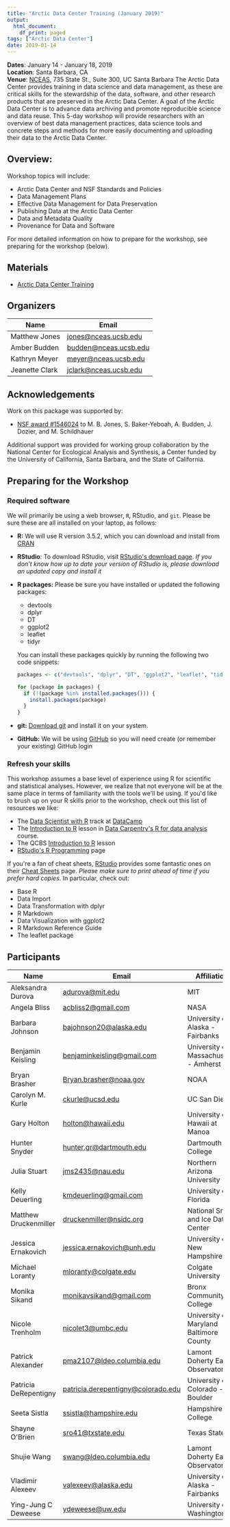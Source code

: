 ```yaml
---
title: "Arctic Data Center Training (January 2019)"
output:
  html_document:
    df_print: paged
tags: ["Arctic Data Center"]
date: 2019-01-14
---
```




__Dates__: January 14 - January 18, 2019<br>
__Location__: Santa Barbara, CA<br>
__Venue__: [NCEAS](https://www.nceas.ucsb.edu), 735 State St., Suite 300, UC Santa Barbara
The Arctic Data Center provides training in data science and data management, as these are critical skills for the stewardship of the data, software, and other research products that are preserved in the Arctic Data Center. A goal of the Arctic Data Center is to advance data archiving and promote reproducible science and data reuse. This 5-day workshop will provide researchers with an overview of best data management practices, data science tools and concrete steps and methods for more easily documenting and uploading their data to the Arctic Data Center.


## Overview:

Workshop topics will include:

* Arctic Data Center and NSF Standards and Policies
* Data Management Plans
* Effective Data Management for Data Preservation
* Publishing Data at the Arctic Data Center
* Data and Metadata Quality
* Provenance for Data and Software


For more detailed information on how to prepare for the workshop, see preparing for the workshop (below).

## Materials

- [Arctic Data Center Training](http://training.arcticdata.io/materials/arctic-data-training-2019-01/index.html)


## Organizers

|Name         | Email              |
|-------------|--------------------|
|Matthew Jones| jones@nceas.ucsb.edu |
|Amber Budden | budden@nceas.ucsb.edu|
|Kathryn Meyer| meyer@nceas.ucsb.edu |
|Jeanette Clark| jclark@nceas.ucsb.edu |

## Acknowledgements
Work on this package was supported by:

- [NSF award #1546024](http://www.nsf.gov/awardsearch/showAward?AWD_ID=1546024) to M. B. Jones, S. Baker-Yeboah, A. Budden, J. Dozier, and M. Schildhauer

Additional support was provided for working group collaboration by the National Center for Ecological Analysis and Synthesis, a Center funded by the University of California, Santa Barbara, and the State of California.


## Preparing for the Workshop

### Required software

We will primarily be using a web browser, `R`, RStudio, and `git`. Please be sure these are all installed on your laptop, as follows:

- **R:** We will use R version 3.5.2, which you can download and install from [CRAN](https://cran.rstudio.com)

- **RStudio**: To download RStudio, visit [RStudio's download page](https://www.rstudio.com/products/rstudio/download/).
  *If you don't know how up to date your version of RStudio is, please download an updated copy and install it*

- **R packages:** Please be sure you have installed or updated the following packages:

    - devtools
    - dplyr
    - DT
    - ggplot2
    - leaflet
    - tidyr

    You can install these packages quickly by running the following two code snippets:

    ```r
    packages <- c("devtools", "dplyr", "DT", "ggplot2", "leaflet", "tidyr")
    ```

    ```r
    for (package in packages) {
      if (!(package %in% installed.packages())) {
        install.packages(package)
      }
    }
    ```

- **git:** [Download git](https://git-scm.com/downloads) and install it on your system.
- **GitHub:** We will be using [GitHub](https://github.com) so you will need create (or remember your existing) GitHub login

### Refresh your skills

This workshop assumes a base level of experience using R for scientific and statistical analyses.
However, we realize that not everyone will be at the same place in terms of familiarity with the tools we'll be using.
If you'd like to brush up on your R skills prior to the workshop, check out this list of resources we like:

- The [Data Scientist with R](https://www.datacamp.com/tracks/data-scientist-with-r) track at [DataCamp](https://www.datacamp.com)
- The [Introduction to R](http://www.datacarpentry.org/R-ecology-lesson/01-intro-to-r.html) lesson in [Data Carpentry's R for data analysis](http://www.datacarpentry.org/R-ecology-lesson/) course.
- The QCBS [Introduction to R](https://qcbs.ca/wiki/r) lesson
- [RStudio's R Programming](https://www.rstudio.com/online-learning/) page

If you're a fan of cheat sheets, [RStudio](https://www.rstudio.com) provides some fantastic ones on their [Cheat Sheets](https://www.rstudio.com/resources/cheatsheets/) page.
*Please make sure to print ahead of time if you prefer hard copies.*
In particular, check out:

* Base R
* Data Import
* Data Transformation with dplyr
* R Markdown
* Data Visualization with ggplot2
* R Markdown Reference Guide
* The leaflet package

## Participants

|Name         | Email              |Affiliation|
|-------------|--------------------|-----------|
Aleksandra Durova|adurova@mit.edu|MIT|
Angela Bliss|acbliss2@gmail.com|NASA|
Barbara Johnson|bajohnson20@alaska.edu|University of Alaska - Fairbanks|
Benjamin Keisling|benjaminkeisling@gmail.com|University of Massachusetts - Amherst|
Bryan Brasher|Bryan.brasher@noaa.gov|NOAA|
Carolyn M. Kurle|ckurle@ucsd.edu|UC San Diego|
Gary Holton|holton@hawaii.edu|University of Hawaii at Manoa|
Hunter Snyder|hunter.gr@dartmouth.edu|Dartmouth College|
Julia Stuart|jms2435@nau.edu|Northern Arizona University|
Kelly Deuerling|kmdeuerling@gmail.com|University of Florida|
Matthew Druckenmiller|druckenmiller@nsidc.org|National Snow and Ice Data Center|
Jessica Ernakovich|jessica.ernakovich@unh.edu|University of New Hampshire|
Michael Loranty|mloranty@colgate.edu|Colgate University|
Monika Sikand|monikavsikand@gmail.com|Bronx Community College|
Nicole Trenholm|nicolet3@umbc.edu|University of Maryland Baltimore County|
Patrick Alexander|pma2107@ldeo.columbia.edu|Lamont Doherty Earth Observatory|
Patricia DeRepentigny|patricia.derepentigny@colorado.edu|University of Colorado - Boulder|
Seeta Sistla|ssistla@hampshire.edu|Hampshire College|
Shayne O'Brien|sro41@txstate.edu|Texas State|
Shujie Wang|swang@ldeo.columbia.edu|Lamont Doherty Earth Observatory|
Vladimir Alexeev|valexeev@alaska.edu|University of Alaska - Fairbanks|
Ying-Jung C Deweese|ydeweese@uw.edu|University of Washington|
